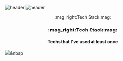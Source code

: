 ![header](https://capsule-render.vercel.app/api?text=Saerom%20Kim&height=200&type=Waving&color=gradient)
![header](https://capsule-render.vercel.app/api?text=Welcome%20My%20Workspace&height=20&type=transparent&color=gradient&fontSize=20&fontColor=782099&animation=fadeIn)

<div align = center>:mag_right:Tech Stack:mag:</div>

<h3 align = center>:mag_right:Tech Stack:mag:</h3>
<h4 align = center> Techs that I've used at least once</h4>

<img src="https://img.shields.io/badge/Python-3766AB?style=flat-square&logo=Python&logoColor=white"/></a>&nbsp





<!--
**rlatofha/rlatofha** is a ✨ _special_ ✨ repository because its `README.md` (this file) appears on your GitHub profile.

Here are some ideas to get you started:

- 🔭 I’m currently working on ...
- 🌱 I’m currently learning ...
- 👯 I’m looking to collaborate on ...
- 🤔 I’m looking for help with ...
- 💬 Ask me about ...
- 📫 How to reach me: ...
- 😄 Pronouns: ...
- ⚡ Fun fact: ...
-->

